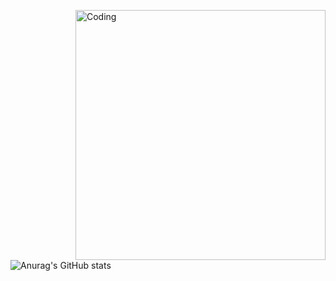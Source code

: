 <img align="right" alt="Coding" width="400" src="https://i.pinimg.com/564x/a6/05/17/a60517008de1965134016f8e33a2354b.jpg">![Anurag's GitHub stats](https://github-readme-stats.vercel.app/api?username=JessePinkaman&theme=cobalt&show_icons=true)
